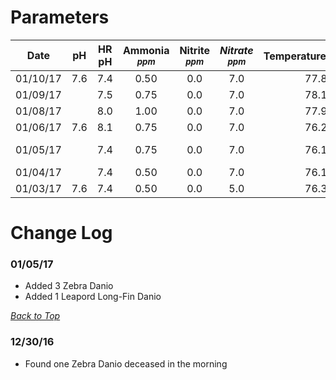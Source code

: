 # Parameters

| __Date__ | __pH__ | __HR pH__ | __Ammonia__ <sup>___ppm___</sup> | __Nitrite__ <sup>___ppm___</sup> | ___Nitrate___ <sup>_ppm_</sup> | Temperature<sup>___fahrenheit___</sup> | __Notes__ |
|:--------:|:---:|:---:|:----:|:---:|:---:|:----:|:----------------------:|
| 01/10/17 | 7.6 | 7.4 | 0.50 | 0.0 | 7.0 | 77.8 |                        |
| 01/09/17 |     | 7.5 | 0.75 | 0.0 | 7.0 | 78.1 |                        |
| 01/08/17 |     | 8.0 | 1.00 | 0.0 | 7.0 | 77.9 |                        |
| 01/06/17 | 7.6 | 8.1 | 0.75 | 0.0 | 7.0 | 76.2 |                        |
| 01/05/17 |     | 7.4 | 0.75 | 0.0 | 7.0 | 76.1 | [_Log Entry_](#010517) |
| 01/04/17 |     | 7.4 | 0.50 | 0.0 | 7.0 | 76.1 |                        |
| 01/03/17 | 7.6 | 7.4 | 0.50 | 0.0 | 5.0 | 76.3 |                        |


# Change Log

### 01/05/17
- Added 3 Zebra Danio
- Added 1 Leapord Long-Fin Danio

[_Back to Top_](#Parameters)

### 12/30/16
- Found one Zebra Danio deceased in the morning
